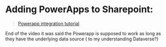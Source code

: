 # **Adding PowerApps to Sharepoint:**

> [Powerapp integration tutorial ](https://youtu.be/k6LM6IItZYM?si=pyAF8pX1rJwjjesb)

End of the video it was said the Powerapp is supposed to work as long as they have the underlying data source ( to my understanding Dataverse?)
